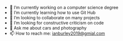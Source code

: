 - 🔭 I’m currently working on a computer science degree
- 🌱 I’m currently learning how to use Git Hub
- 👯 I’m looking to collaborate on many projects
- 🤔 I’m looking for constructive criticism on code
- 💬 Ask me about cars and photography
- 📫 How to reach me: ianburley2019@gmial.com


<!--
**IanBurley/IanBurley** is a ✨ _special_ ✨ repository because its `README.md` (this file) appears on your GitHub profile.

Here are some ideas to get you started:

- 🔭 I’m currently working on ...
- 🌱 I’m currently learning ...
- 👯 I’m looking to collaborate on ...
- 🤔 I’m looking for help with ...
- 💬 Ask me about ...
- 📫 How to reach me: ...
- 😄 Pronouns: ...
- ⚡ Fun fact: ...
-->
